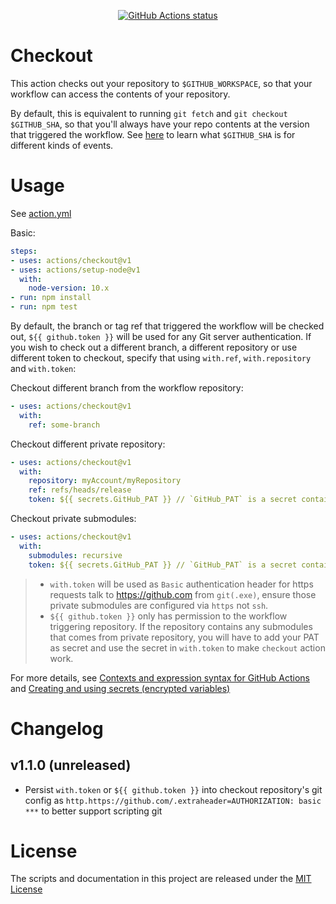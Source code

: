 <p align="center">
  <a href="https://github.com/actions/checkout"><img alt="GitHub Actions status" src="https://github.com/actions/checkout/workflows/test-local/badge.svg"></a>
</p>

# Checkout

This action checks out your repository to `$GITHUB_WORKSPACE`, so that your workflow can access the contents of your repository.

By default, this is equivalent to running `git fetch` and `git checkout $GITHUB_SHA`, so that you'll always have your repo contents at the version that triggered the workflow.
See [here](https://help.github.com/en/articles/events-that-trigger-workflows) to learn what `$GITHUB_SHA` is for different kinds of events.

# Usage

See [action.yml](action.yml)

Basic:

```yaml
steps:
- uses: actions/checkout@v1
- uses: actions/setup-node@v1
  with:
    node-version: 10.x 
- run: npm install
- run: npm test
```

By default, the branch or tag ref that triggered the workflow will be checked out, `${{ github.token }}` will be used for any Git server authentication. If you wish to check out a different branch, a different repository or use different token to checkout, specify that using `with.ref`, `with.repository` and `with.token`:

Checkout different branch from the workflow repository:
```yaml
- uses: actions/checkout@v1
  with:
    ref: some-branch
```

Checkout different private repository:
```yaml
- uses: actions/checkout@v1
  with:
    repository: myAccount/myRepository
    ref: refs/heads/release
    token: ${{ secrets.GitHub_PAT }} // `GitHub_PAT` is a secret contains your PAT.
```

Checkout private submodules:
```yaml
- uses: actions/checkout@v1
  with:
    submodules: recursive
    token: ${{ secrets.GitHub_PAT }} // `GitHub_PAT` is a secret contains your PAT.
```
> - `with.token` will be used as `Basic` authentication header for https requests talk to https://github.com from `git(.exe)`, ensure those private submodules are configured via `https` not `ssh`.
> - `${{ github.token }}` only has permission to the workflow triggering repository. If the repository contains any submodules that comes from private repository, you will have to add your PAT as secret and use the secret in `with.token` to make `checkout` action work.

For more details, see [Contexts and expression syntax for GitHub Actions](https://help.github.com/en/articles/contexts-and-expression-syntax-for-github-actions) and [Creating and using secrets (encrypted variables)](https://help.github.com/en/articles/virtual-environments-for-github-actions#creating-and-using-secrets-encrypted-variables)

# Changelog

## v1.1.0 (unreleased)
- Persist `with.token` or `${{ github.token }}` into checkout repository's git config as `http.https://github.com/.extraheader=AUTHORIZATION: basic ***` to better support scripting git

# License

The scripts and documentation in this project are released under the [MIT License](LICENSE)
